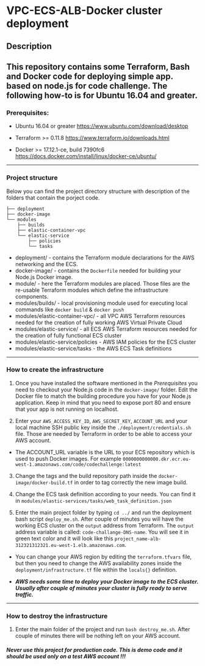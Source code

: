 # VPC-ECS-ALB-Docker cluster deployment

## Description

This repository contains some Terraform, Bash and Docker code for deploying simple app. based on node.js for code challenge.
The following how-to is for Ubuntu 16.04 and greater.
---
### Prerequisites:

- Ubuntu 16.04 or greater
https://www.ubuntu.com/download/desktop

- Terraform >= 0.11.8
https://www.terraform.io/downloads.html

- Docker >=  17.12.1-ce, build 7390fc6
https://docs.docker.com/install/linux/docker-ce/ubuntu/
---
### Project structure
Below you can find the project directory structure with description of the folders that contain the porject code.

```
├── deployment
├── docker-image
└── modules
    ├── builds
    ├── elastic-container-vpc
    └── elastic-service
        ├── policies
        └── tasks
```

* deployment/ - contains the Terraform module declarations for the AWS networking and the ECS.
* docker-image/ - contains the `Dockerfile` needed for building your Node.js Docker image.
* module/ - here the Terraform modules are placed. Those files are the re-usable Terraform modules which define the infrastructure components.
* modules/builds/ - local provisioning module used for executing local commands like `docker build` & `docker push`
* modules/elastic-container-vpc/ - all VPC AWS Terraform resources needed for the creation of fully working AWS Virtual Private Cloud
* modules/elastic-service/ - all ECS AWS Terraform resources needed for the creation of fully functional ECS cluster
* modules/elastic-service/policies - AWS IAM policies for the ECS cluster
* modules/elastic-service/tasks - the AWS ECS Task definitions
---
### How to create the infrastructure

1) Once you have installed the software mentioned in the *Prerequisites* you need to checkout your Node.js code in the `docker-image/` folder. Edit the Docker file to match the building procedure you have for your Node.js application. Keep in mind that you need to expose port 80 and ensure that your app is not running on localhost.

2) Enter your `AWS_ACCESS_KEY_ID`, `AWS_SECRET_KEY`, `ACCOUNT_URL` and your local machine SSH public key inside the `./deployment/credentials.sh` file. Those are needed by Terraform in order to be able to access your AWS account.

* The ACCOUNT_URL variable is the URL to your ECS repository which is used to push Docker images. For example `0000000000000.dkr.ecr.eu-west-1.amazonaws.com/code/codechallenge:latest`

3) Change the tags and the build repository path inside the `docker-image/docker-build.tf` in order to tag correctly the new image build.

4) Change the ECS task definition according to your needs. You can find it in `modules/elastic-services/tasks/web_task_definition.json`

5) Enter the main project folder by typing `cd ../` and run the deployment bash script `deploy_me.sh`. After couple of minutes you will have the working ECS cluster on the `output` address from Terraform. The `output` address variable is called: `code-challange-DNS-name`. You will see it in green text color and it will look like this `project_name-alb-312321312321.eu-west-1.elb.amazonaws.com`.


* You can change your AWS region by editing the `terraform.tfvars` file, but then you need to change the AWS availability zones inside the `deployment/infrastructure.tf` file within the `locals{}` definition.
 
* ***AWS needs some time to deploy your Docker image to the ECS cluster. Usually after couple of minutes your cluster is fully ready to serve traffic.***
---
### How to destroy the infrastructure

1) Enter the main folder of the project and run `bash destroy_me.sh`. After couple of minutes there will be nothing left on your AWS account.

#### *Never use this project for production code. This is demo code and it should be used only on a test AWS account !!!*